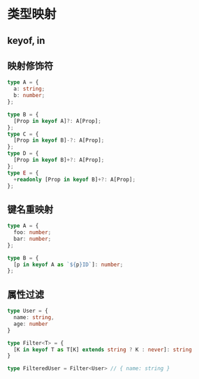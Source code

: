 # 类型映射

## keyof, in

## 映射修饰符
```typescript
type A = {
  a: string;
  b: number;
};

type B = {
  [Prop in keyof A]?: A[Prop];
};
type C = {
  [Prop in keyof B]-?: A[Prop];
};
type D = {
  [Prop in keyof B]+?: A[Prop];
};
type E = {
  +readonly [Prop in keyof B]+?: A[Prop];
};
```


## 键名重映射
```typescript
type A = {
  foo: number;
  bar: number;
};

type B = {
  [p in keyof A as `${p}ID`]: number;
};

```

## 属性过滤
```typescript
type User = {
  name: string,
  age: number
}

type Filter<T> = {
  [K in keyof T as T[K] extends string ? K : never]: string
}

type FilteredUser = Filter<User> // { name: string }
```